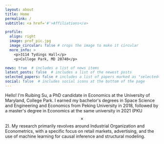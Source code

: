 ```yaml
---
layout: about
title: Home
permalink: /
subtitle: <a href='#'>Affiliations</a>

profile:
  align: right
  image: prof_pic.jpg
  image_circular: false # crops the image to make it circular
  more_info: >
    <p>3114 Tydings Hall</p>
    <p>College Park, MD 20740</p>

news: true  # includes a list of news items
latest_posts: false  # includes a list of the newest posts
selected_papers: false # includes a list of papers marked as "selected={true}"
social: false  # includes social icons at the bottom of the page
---
```


Hello! I'm Ruibing Su, a PhD candidate in Economics at the University of Maryland, College Park. I earned my bachelor's degrees in Space Science and Engineering and Economics from Peking University in 2018, followed by a master's degree in Economics at the same university in 2021 (PKU$$\times$$2). My research primarily revolves around Industrial Organization and Econometrics, with a specific focus on retail markets, advertising, and the use of machine learning for causal inference and structural modeling.
